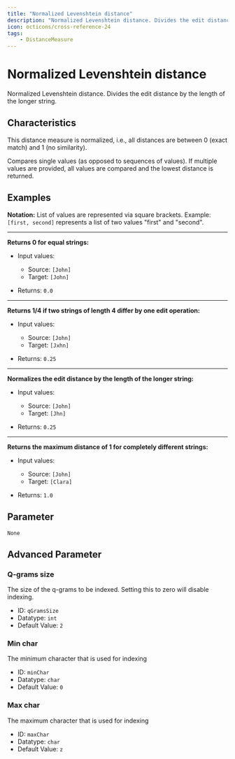 ```yaml
---
title: "Normalized Levenshtein distance"
description: "Normalized Levenshtein distance. Divides the edit distance by the length of the longer string."
icon: octicons/cross-reference-24
tags: 
    - DistanceMeasure
---
```

# Normalized Levenshtein distance
<!-- This file was generated - DO NOT CHANGE IT MANUALLY -->



Normalized Levenshtein distance. Divides the edit distance by the length of the longer string.

## Characteristics
This distance measure is normalized, i.e., all distances are between 0 (exact match) and 1 (no similarity).

Compares single values (as opposed to sequences of values). If multiple values are provided, all values are compared and the lowest distance is returned.
## Examples

**Notation:** List of values are represented via square brackets. Example: `[first, second]` represents a list of two values "first" and "second".

---
**Returns 0 for equal strings:**

* Input values:
    - Source: `[John]`
    - Target: `[John]`

* Returns: `0.0`


---
**Returns 1/4 if two strings of length 4 differ by one edit operation:**

* Input values:
    - Source: `[John]`
    - Target: `[Jxhn]`

* Returns: `0.25`


---
**Normalizes the edit distance by the length of the longer string:**

* Input values:
    - Source: `[John]`
    - Target: `[Jhn]`

* Returns: `0.25`


---
**Returns the maximum distance of 1 for completely different strings:**

* Input values:
    - Source: `[John]`
    - Target: `[Clara]`

* Returns: `1.0`




## Parameter

`None`

## Advanced Parameter

### Q-grams size

The size of the q-grams to be indexed. Setting this to zero will disable indexing.

- ID: `qGramsSize`
- Datatype: `int`
- Default Value: `2`



### Min char

The minimum character that is used for indexing

- ID: `minChar`
- Datatype: `char`
- Default Value: `0`



### Max char

The maximum character that is used for indexing

- ID: `maxChar`
- Datatype: `char`
- Default Value: `z`



